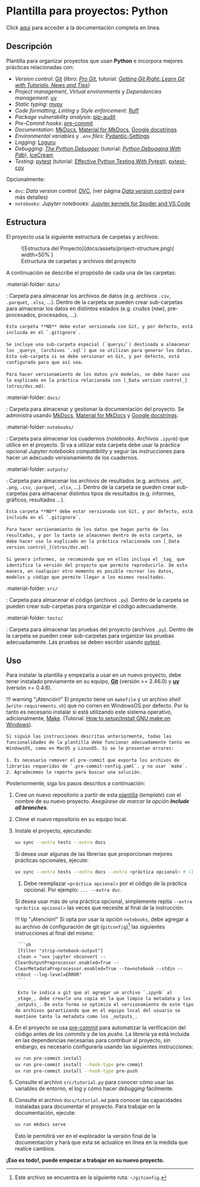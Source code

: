 # Plantilla para proyectos: Python

Click [aquí](https://alejpelo.github.io/plantilla-proyecto-python/) para acceder a la documentación completa en línea.

<!--docs-start-->

## Descripción

Plantilla para organizar proyectos que usan **Python** e incorpora mejores prácticas relacionadas con:

- _Version control_: [Git](https://git-scm.com/) (libro: [_Pro Git_](https://git-scm.com/book/en/v2), tutorial: [_Getting Git Right: Learn Git with Tutorials, News and Tips_](https://www.atlassian.com/git))
- _Project management_, _Virtual environments_ y _Dependencies management_: [uv](https://docs.astral.sh/uv/)
- _Static typing_: [mypy](https://mypy-lang.org/)
- _Code formatting_, _Linting_ y _Style enforcement_: [Ruff](https://beta.ruff.rs/docs/)
- _Package vulnerability analysis_: [pip-audit](https://pypi.org/project/pip-audit/)
- _Pre-Commit hooks_: [pre-commit](https://pre-commit.com/)
- _Documentation_: [MkDocs](https://www.mkdocs.org/), [Material for MkDocs](https://squidfunk.github.io/mkdocs-material/), [Google docstrings](https://google.github.io/styleguide/pyguide.html#38-comments-and-docstrings)
- _Environmental variables_ y _`.env` files_: [Pydantic-Settings](https://docs.pydantic.dev/latest/concepts/pydantic_settings/)
- _Logging_: [Loguru](https://github.com/Delgan/loguru)
- _Debugging_: [_The Python Debugger_](https://docs.python.org/3/library/pdb.html) (tutorial: [_Python Debugging With Pdb_](https://arc.net/l/quote/ggofsxtp)), [IceCream](https://github.com/gruns/icecream)
- _Testing_: [pytest](https://docs.pytest.org/en/stable/) (tutorial: [Effective Python Testing With Pytest](https://realpython.com/pytest-python-testing/)), [pytest-cov](https://pytest-cov.readthedocs.io/en/latest/)

Opcionalmente:

- `dvc`: _Data version control_: [DVC](https://dvc.org/), (ver página [_Data version control_](docs/otros/dvc.md) para más detalles)
- `notebooks`: _Jupyter notebooks_: [Jupyter kernels for Spyder and VS Code](https://github.com/spyder-ide/spyder-kernels?tab=readme-ov-file)

## Estructura

El proyecto usa la siguiente estructura de carpetas y archivos:

<figure markdown>
  ![Estructura del Proyecto](docs/assets/project-structure.png){ width=50% }
  <figcaption>Estructura de carpetas y archivos del proyecto</figcaption>
</figure>

A continuación se describe el propósito de cada una de las carpetas:

:material-folder: `data/`

:   Carpeta para almacenar los archivos de datos (e.g. archivos `.csv`, `.parquet`, `.xlsx`, ...). Dentro de la carpeta se pueden crear sub-carpetas para almacenar los datos en distintos estados (e.g. crudos (_raw_), pre-procesados, procesados, ...).

    Esta carpeta **NO** debe estar versionada con Git, y por defecto, está incluida en el `.gitignore`. 
    
    Se incluye una sub-carpeta especial (`querys/`) destinada a almacenar los _querys_ (archivos `.sql`) que se utilizan para generar los datos. Esta sub-carpeta si se debe versionar en Git, y por defecto, está configurada para que así sea.
    
    Para hacer versionamiento de los datos y/o modelos, se debe hacer uso lo explicado en la práctica relacionada con [_Data version control_](otros/dvc.md).

:material-folder: `docs/`

:   Carpeta para almacenar y gestionar la documentación del proyecto. Se administra usando [MkDocs](https://www.mkdocs.org/), [Material for MkDocs](https://squidfunk.github.io/mkdocs-material/) y [Google docstrings](https://google.github.io/styleguide/pyguide.html#38-comments-and-docstrings).

:material-folder: `notebooks/`

:   Carpeta para almacenar los cuadernos (_notebooks_. Archivos `.ipynb`) que utilice en el proyecto. Si va a utilizar esta carpeta debe usar la práctica opcional _Jupyter notebooks compatibility_ y seguir las instrucciones para hacer un adecuado versionamiento de los cuadernos.

:material-folder: `outputs/`

:   Carpeta para almacenar los archivos de resultados (e.g. archivos `.pdf`, `.png`, `.csv`, `.parquet`, `.xlsx`, ...). Dentro de la carpeta se pueden crear sub-carpetas para almacenar distintos tipos de resultados (e.g. informes, gráficos, resultados ...).

    Esta carpeta **NO** debe estar versionada con Git, y por defecto, está incluida en el `.gitignore`.
    
    Para hacer versionamiento de los datos que hagan parte de los resultados, y por lo tanto se almacenen dentro de esta carpeta, se debe hacer uso lo explicado en la práctica relacionada con [_Data version control_](otros/dvc.md).

    Si genera informes, se recomienda que en ellos incluya el _tag_ que identifica la versión del proyecto que permite reproducirlo. De esta manera, en cualquier otro momento es posible recrear los datos, modelos y código que permite llegar a los mismos resultados.

:material-folder: `src/`

:   Carpeta para almacenar el código (archivos  `.py`). Dentro de la carpeta se pueden crear sub-carpetas para organizar el código adecuadamente.

:material-folder: `tests/`

:   Carpeta para almacenar las pruebas del proyecto (archivos  `.py`). Dentro de la carpeta se pueden crear sub-carpetas para organizar las pruebas adecuadamente. Las pruebas se deben escribir usando [pytest](https://docs.pytest.org/en/stable/).

## Uso

Para instalar la plantilla y empezarla a usar en un nuevo proyecto, debe tener instalado previamente en su equipo, [**Git**](https://git-scm.com/) (versión >= 2.46.0) y [**uv**](https://docs.astral.sh/uv/) (versión >= 0.4.6).

!!! warning "¡Atención!"
    El proyecto tiene un `makefile` y un archivo _shell_ (`write-requirements.sh`) que no corren en WindowsOS por defecto. Por lo tanto es necesario instalar si está utilizando este sistema operativo, adicionalmente, [Make](https://gnuwin32.sourceforge.net/packages/make.htm). (Tutorial: [How to setup/install GNU make on Windows](https://leangaurav.medium.com/how-to-setup-install-gnu-make-on-windows-324480f1da69)).

    Si siguió las instrucciones descritas anteriormente, todas las funcionalidades de la plantilla debe funcionar adecuadamente tanto en WindowsOS, como en MacOS y LinuxOS. Si se le presentan errores:

    1. Es necesario remover el pre-commit que exporta los archivos de librarías requeridas de `.pre-commit-config.yaml`. y no usar `make`.
    2. Agradecemos lo reporte para buscar una solución.

Posteriormente, siga los pasos descritos a continuación:

1. Cree un nuevo repositorio a partir de esta [plantilla](https://github.com/alejpelo/plantilla-proyecto-python) (_template_) con el nombre de su nuevo proyecto. _Asegúrese de marcar la opción **Include all branches**_.

2. Clone el nuevo repositorio en su equipo local.

3. Instale el proyecto, ejecutando:

    ```sh
    uv sync --extra tests --extra docs
    ```

    Si desea usar algunas de las librerías que proporcionan mejores prácticas opcionales, ejecute:

    ```sh
    uv sync --extra tests --extra docs --extra <práctica opcional> # (1)!
    ```

    1. Debe reemplazar `<práctica opcional>` por el código de la práctica opcional. Por ejemplo: `... --extra dvc`.

    Si desea usar más de una práctica opcional, simplemente repita `--extra <práctica opcional>` las veces que necesite al final de la instrucción.

    !!! tip "¡Atención!"
        Si opta por usar la opción `notebooks`, debe agregar a su archivo de configuración de git (`gitconfig`)[^1] las siguientes instrucciones al final del mismo:

        ```sh
        [filter "strip-notebook-output"]
        clean = "uvx jupyter nbconvert --ClearOutputPreprocessor.enabled=True --ClearMetadataPreprocessor.enabled=True --to=notebook --stdin --stdout --log-level=ERROR"
        ```

        Esto le indica a git que al agregar un archivo `.ipynb` al _stage_, debe crearle una copia en la que limpie la metadata y los _outputs_. De esta forma se optimiza el versionamiento de este tipo de archivos garantizando que en el equipo local del usuario se mantiene tanto la metadata como los _outputs_. 

4. En el proyecto se usa [pre-commit](https://pre-commit.com/) para automatizar la verificación del código antes de los _commits_ y de los _pushs_. La librería ya está incluida en las dependencias necesarias para contribuir al proyecto, sin embargo, es necesario configurarla usando las siguientes instrucciones:

    ```sh
    uv run pre-commit install
    uv run pre-commit install --hook-type pre-commit
    uv run pre-commit install --hook-type pre-push
    ```

5. Consulte el archivo `src/tutorial.py` para conocer cómo usar las variables de entorno, el log y cómo hacer _debugging_ fácilmente.

6. Consulte el archivo `docs/tutorial.md` para conocer las capacidades instaladas para documentar el proyecto. Para trabajar en la documentación, ejecute:

    ```sh
    uv run mkdocs serve
    ```

    Esto le permitirá ver en el explorador la versión final de la documentación y hará que esta se actualice en línea en la medida que realice cambios.

**¡Eso es todo!, puede empezar a trabajar en su nuevo proyecto.**

[^1]: Este archivo se encuentra en la siguiente ruta: `~/gitconfig`.

<!--docs-end-->

